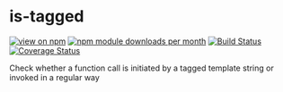 # is-tagged

[![view on npm](http://img.shields.io/npm/v/is-tagged.svg)](https://www.npmjs.com/package/is-tagged)
[![npm module downloads per month](http://img.shields.io/npm/dm/is-tagged.svg)](https://www.npmjs.com/package/is-tagged)
[![Build Status](https://travis-ci.org/schwarzkopfb/is-tagged.svg?branch=master)](https://travis-ci.org/schwarzkopfb/is-tagged)
[![Coverage Status](https://coveralls.io/repos/github/schwarzkopfb/is-tagged/badge.svg?branch=master)](https://coveralls.io/github/schwarzkopfb/is-tagged?branch=master)

Check whether a function call is initiated by a tagged template string or invoked in a regular way
